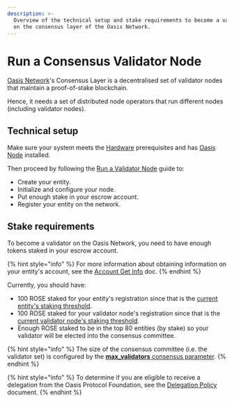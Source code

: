 ```yaml
---
description: >-
  Overview of the technical setup and stake requirements to become a validator
  on the consensus layer of the Oasis Network.
---
```


# Run a Consensus Validator Node

[Oasis Network](../oasis-network/overview.md)'s Consensus Layer is a decentralised set of validator nodes that maintain a proof-of-stake blockchain.

Hence, it needs a set of distributed node operators that run different nodes \(including validator nodes\).

## Technical setup

Make sure your system meets the [Hardware](../run-a-node/prerequisites/hardware-recommendations.md) prerequisites and has [Oasis Node](../run-a-node/prerequisites/oasis-node.md) installed.

Then proceed by following the [Run a Validator Node](../run-a-node/set-up-your-node/run-validator.md) guide to:

* Create your entity.
* Initialize and configure your node.
* Put enough stake in your escrow account.
* Register your entity on the network.

## Stake requirements

To become a validator on the Oasis Network, you need to have enough tokens staked in your escrow account.

{% hint style="info" %}
For more information about obtaining information on your entity's account, see the [Account Get Info](../manage-tokens/oasis-cli-tools/get-account-info.md) doc.
{% endhint %}

Currently, you should have:

* 100 ROSE staked for your entity's registration since that is the [current entity's staking threshold](../oasis-network/genesis-file.md#node-and-runtime-token-thresholds).
* 100 ROSE staked for your validator node's registration since that is the [current validator node's staking threshold](../oasis-network/genesis-file.md#node-and-runtime-token-thresholds).
* Enough ROSE staked to be in the top 80 entities \(by stake\) so your validator will be elected into the consensus committee.

{% hint style="info" %}
The size of the consensus committee \(i.e. the validator set\) is configured by the [**max\_validators** consensus parameter](../oasis-network/genesis-file.md#consensus).
{% endhint %}

{% hint style="info" %}
To determine if you are eligible to receive a delegation from the Oasis Protocol Foundation, see the [Delegation Policy](../foundation/delegation-policy.md) document.
{% endhint %}

